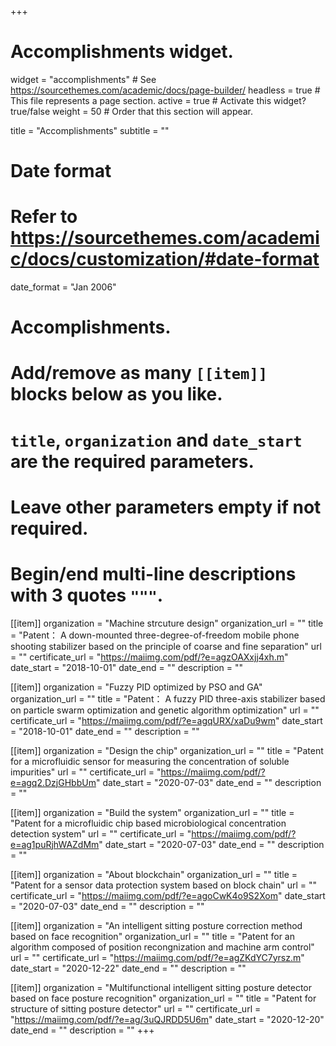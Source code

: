 +++
# Accomplishments widget.
widget = "accomplishments"  # See https://sourcethemes.com/academic/docs/page-builder/
headless = true  # This file represents a page section.
active = true  # Activate this widget? true/false
weight = 50  # Order that this section will appear.

title = "Accomplish&shy;ments"
subtitle = ""

# Date format
#   Refer to https://sourcethemes.com/academic/docs/customization/#date-format
date_format = "Jan 2006"

# Accomplishments.
#   Add/remove as many `[[item]]` blocks below as you like.
#   `title`, `organization` and `date_start` are the required parameters.
#   Leave other parameters empty if not required.
#   Begin/end multi-line descriptions with 3 quotes `"""`.

[[item]]
  organization = "Machine strcuture design"
  organization_url = ""
  title = "Patent： A down-mounted three-degree-of-freedom mobile phone shooting stabilizer based on the principle of coarse and fine separation"
  url = ""
  certificate_url = "https://maiimg.com/pdf/?e=agzOAXxjj4xh.m"
  date_start = "2018-10-01"
  date_end = ""
  description = ""

[[item]]
  organization = "Fuzzy PID optimized by PSO and GA"
  organization_url = ""
  title = "Patent： A fuzzy PID three-axis stabilizer based on particle swarm optimization and genetic algorithm optimization"
  url = ""
  certificate_url = "https://maiimg.com/pdf/?e=agqURX/xaDu9wm"
  date_start = "2018-10-01"
  date_end = ""
  description = ""
  
[[item]]
  organization = "Design the chip"
  organization_url = ""
  title = "Patent for a microfluidic sensor for measuring the concentration of soluble impurities"
  url = ""
  certificate_url = "https://maiimg.com/pdf/?e=agq2.DzjGHbbUm"
  date_start = "2020-07-03"
  date_end = ""
  description = ""

[[item]]
  organization = "Build the system"
  organization_url = ""
  title = "Patent for a microfluidic chip based microbiological concentration detection system"
  url = ""
  certificate_url = "https://maiimg.com/pdf/?e=ag1puRjhWAZdMm"
  date_start = "2020-07-03"
  date_end = ""
  description = ""
  
 [[item]]
  organization = "About blockchain"
  organization_url = ""
  title = "Patent for a sensor data protection system based on block chain"
  url = ""
  certificate_url = "https://maiimg.com/pdf/?e=agoCwK4o9S2Xom"
  date_start = "2020-07-03"
  date_end = ""
  description = ""
 
 [[item]]
  organization = "An intelligent sitting posture correction method based on face recognition"
  organization_url = ""
  title = "Patent for an algorithm composed of position recongnization and machine arm control"
  url = ""
  certificate_url = "https://maiimg.com/pdf/?e=agZKdYC7yrsz.m"
  date_start = "2020-12-22"
  date_end = ""
  description = ""
 
 [[item]]
  organization = "Multifunctional intelligent sitting posture detector based on face posture recognition"
  organization_url = ""
  title = "Patent for structure of sitting posture detector"
  url = ""
  certificate_url = "https://maiimg.com/pdf/?e=ag/3uQJRDD5U6m"
  date_start = "2020-12-20"
  date_end = ""
  description = ""
+++
